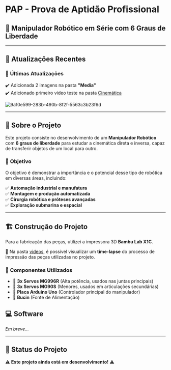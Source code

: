 #  PAP - Prova de Aptidão Profissional  
## 🤖 Manipulador Robótico em Série com 6 Graus de Liberdade  


---

## 🔄 Atualizações Recentes  
### 📅 **Últimas Atualizações**  
✔️ Adicionada 2 imagens na pasta **"Media"**  
✔️ Adicionado primeiro video teste na pasta [Cinemática](Cinemática/teste_mao_robotica.mp4)

![9a10e599-283b-490b-8f2f-5563c3b23f6d](https://github.com/user-attachments/assets/6b2bef09-b6f8-452b-828c-474cb73002bc)



---

## 🦾 Sobre o Projeto  
Este projeto consiste no desenvolvimento de um **Manipulador Robótico** com **6 graus de liberdade** para estudar a cinemática direta e inversa, capaz de transferir objetos de um local para outro.  

### 📌 **Objetivo**  
O objetivo é demonstrar a importância e o potencial desse tipo de robótica em diversas áreas, incluindo:  

✅ **Automação industrial e manufatura**  
✅ **Montagem e produção automatizada**  
✅ **Cirurgia robótica e próteses avançadas**  
✅ **Exploração submarina e espacial**  

---

## 🏗️ Construção do Projeto  
Para a fabricação das peças, utilizei a impressora 3D **Bambu Lab X1C**.  

📂 Na pasta [videos](Time-Lapse), é possível visualizar um **time-lapse** do processo de impressão das peças utilizadas no projeto.

### 🔧 **Componentes Utilizados**  
- 🔹 **3x Servos MG996R** (Alta potência, usados nas juntas principais)  
- 🔹 **3x Servos MG90S** (Menores, usados em articulações secundárias)  
- 🔹 **Placa Arduino Uno** (Controlador principal do manipulador)  
- 🔹 **Bucin** (Fonte de Alimentação)

## 💻 Software  
*Em breve...*

---

## 🚀 Status do Projeto  
⚠️ **Este projeto ainda está em desenvolvimento!** ⚠️
